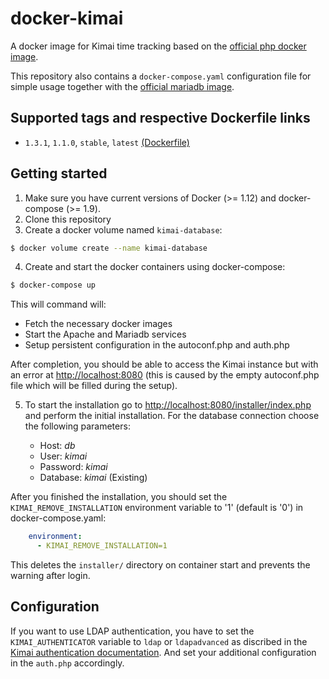 # docker-kimai

A docker image for Kimai time tracking based on the [official php docker image](https://hub.docker.com/_/php/).

This repository also contains a `docker-compose.yaml` configuration file for simple usage together with the [official mariadb image](https://hub.docker.com/_/mariadb/).

## Supported tags and respective Dockerfile links

* `1.3.1`, `1.1.0`, `stable`, `latest` [(Dockerfile)](https://github.com/RalfHerzog/docker-kimai/blob/master/Dockerfile)

## Getting started

1. Make sure you have current versions of Docker (>= 1.12) and docker-compose (>= 1.9).
2. Clone this repository
3. Create a docker volume named `kimai-database`:

  ```bash
  $ docker volume create --name kimai-database
  ```

4. Create and start the docker containers using docker-compose:

  ```bash
  $ docker-compose up
  ```

  This will command will:

  * Fetch the necessary docker images
  * Start the Apache and Mariadb services
  * Setup persistent configuration in the autoconf.php and auth.php

After completion, you should be able to access the Kimai instance but with an error at [http://localhost:8080](http://localhost:8080) (this is caused by the empty autoconf.php file which will be filled during the setup).

5. To start the installation go to [http://localhost:8080/installer/index.php](http://localhost:8080/installer/index.php) and perform the initial installation. For the database connection choose the following parameters:

    * Host: *db*
    * User: *kimai*
    * Password: *kimai*
    * Database: *kimai* (Existing)

After you finished the installation, you should set the `KIMAI_REMOVE_INSTALLATION` environment variable to '1' (default is '0') in docker-compose.yaml:

```yaml
    environment:
      - KIMAI_REMOVE_INSTALLATION=1
```

This deletes the `installer/` directory on container start and prevents the warning after login.

## Configuration

If you want to use LDAP authentication, you have to set the `KIMAI_AUTHENTICATOR` variable to `ldap` or `ldapadvanced` as discribed in the [Kimai authentication documentation](http://www.kimai.org/documentation/administrator/authenticator.html). And set your additional configuration in the `auth.php` accordingly.
